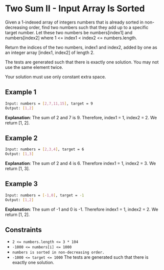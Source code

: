 # Two Sum II - Input Array Is Sorted

Given a 1-indexed array of integers numbers that is already sorted in non-decreasing order, find two numbers such that they add up to a specific target number. Let these two numbers be numbers[index1] and numbers[index2] where 1 <= index1 < index2 <= numbers.length.

Return the indices of the two numbers, index1 and index2, added by one as an integer array [index1, index2] of length 2.

The tests are generated such that there is exactly one solution. You may not use the same element twice.

Your solution must use only constant extra space.

## Example 1

```bash
Input: numbers = [2,7,11,15], target = 9
Output: [1,2]
```

**Explanation**: The sum of 2 and 7 is 9. Therefore, index1 = 1, index2 = 2. We return [1, 2].

## Example 2

```bash
Input: numbers = [2,3,4], target = 6
Output: [1,3]
```

**Explanation**: The sum of 2 and 4 is 6. Therefore index1 = 1, index2 = 3. We return [1, 3].

## Example 3

```bash
Input: numbers = [-1,0], target = -1
Output: [1,2]
```

**Explanation**: The sum of -1 and 0 is -1. Therefore index1 = 1, index2 = 2. We return [1, 2].

## Constraints

- `2 <= numbers.length <= 3 * 104`
- `-1000 <= numbers[i] <= 1000`
- `numbers is sorted in non-decreasing order.`
- `-1000 <= target <= 1000`
The tests are generated such that there is exactly one solution.
